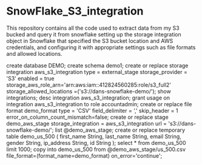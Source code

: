 # SnowFlake_S3_integration

This repository contains all the code used to extract data from my S3 bucked and query it from snowflake setting up the storage integration object in Snowflake that specified the S3 bucket location and AWS credentials, and configuring it with appropriate settings such as file formats and allowed locations. 

create database DEMO;
create schema demo1;
create
or replace storage integration aws_s3_integration type = external_stage storage_provider = 'S3' enabled = true storage_aws_role_arn='arn:aws:iam::412824560285:role/s3_full2' storage_allowed_locations =('s3://dans-snowflake-demo/');
show integrations;
desc integration aws_s3_integration;
grant usage on integration aws_s3_integration to role accountadmin;
create or replace file format demo_format 
type = 'CSV' field_delimiter = ',' skip_header = 1 error_on_column_count_mismatch=false;
create or replace stage demo_aws_stage 
storage_integration = aws_s3_integration url = 's3://dans-snowflake-demo/';
list @demo_aws_stage;
create or replace temporary table demo_us_500 (
        first_name String,
        last_name String,
        email String,
        gender String,
        ip_address String,
        id String
    );
select * from demo_us_500 limit 1000;
copy into demo_us_500
from @demo_aws_stage/us_500.csv
file_format=(format_name=demo_format)
on_error='continue';
